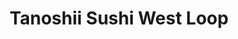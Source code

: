 ---
layout: place
title: "Tanoshii Sushi West Loop"
permalink: /illinois/chicago/tanoshii-sushi-west-loop.html
stateAbbr: IL
stateName: Illinois
cityName: Chicago
seo:
  name: "Tanoshii Sushi West Loop"
  type: Restaurant
  links: null
description: "Tanoshii Sushi West Loop serves delicious sushi in Chicago, Illinois. Try fresh Japanese dishes for a great dining experience. "
place_id: ChIJrQeRbsUsDogR18xrTa6RRvQ
photos:
  - name: >-
      places/ChIJrQeRbsUsDogR18xrTa6RRvQ/photos/AeeoHcJoAjOOmOQoZqk3cps_1MHZOKXc1TW4XVhySXzP1G-VutOSUJRkW3GpkuBBuO0Tg8xZ4J_NOQtYAZNNPjgGrPurRfoqZuyCcX0WSj_RSf1YvTwkA8jtQo-Yz5l9j-96DQ_pX_G2kcxRj7mO0BlHhosdPsiE8fqRD1O1kOtP8P6xPbMrQR7d4-DEsz55ICqD4_em6HeX64hRDJ4Xqv3Eitxkfh7IGoYqYbOYqQraRQI3YnpQE837ZCupDJdI-jboW77EgrOxyYWo9Eb6JEvRQTgTtU5eyxPd-qbEKqP9A0_qzejkqk_oSm0Skv1IuUP-2IGdw2GktNFdEv-XomTB8ABlpOSh2VBbmlCa9oNfAVN-pm36r1_QvOegVkdO0F0BD_oWYdf_JV5S5r4Z95F83VhLVCqTvEGDoswbMeh1hYr--w
    widthPx: 4032
    heightPx: 3024
    authorAttributions:
      - displayName: Michael Van
        uri: https://maps.google.com/maps/contrib/102506078067797496112
        photoUri: >-
          https://lh3.googleusercontent.com/a-/ALV-UjVqVKrdbevur8jFQGK3rclKQJUpmAeDPU4M-sC5XmoSdokXPus_=s100-p-k-no-mo
    flagContentUri: >-
      https://www.google.com/local/imagery/report/?cb_client=maps_api_places.places_api&image_key=!1e10!2sCIHM0ogKEICAgIDC1MrNSQ&hl=en-US
    googleMapsUri: >-
      https://www.google.com/maps/place//data=!3m4!1e2!3m2!1sCIHM0ogKEICAgIDC1MrNSQ!2e10!4m2!3m1!1s0x880e2cc56e9107ad:0xf44691ae4d6bccd7
  - name: >-
      places/ChIJrQeRbsUsDogR18xrTa6RRvQ/photos/AeeoHcLBu7N2CTAq1winugSFQRgRgHzTv5JVE6A5bKt-ZWDXVU3JWLLAOTUN6isR6k-2koAV39MRHvvqnVr2e-QIyfgVY3FJWyCdlz0cY-Q0r3jsAa9Wu9KjBzqmo-euXvCZhpNDzKxKDfcoVzwlgfzbX8JED3jHaTSNAabnnsyu0Uk5DfdAxlwbwwtq-yM0l_0EVmvvEjhNb1B_gteF6Xi7PofbCpTlOOEDBlJzVgZazoeScGJ8A8e6q7tzdInkg1aHIi5JvCUEbx3XR-onAd8TlSmfzPXX6jhD96URfEvE_ugyLmzjktjcXSGsaXCrpTmMgNGQ_aCBWjsyBugvnlsdg0BcI3q3COzsc3i66pQcU57o-2waupGHJrXyaJkMBpGwAvE0PqUjYuUCNA-M08gFGUm2z-5FC1wFnqk45M2k3tdVMPw
    widthPx: 3924
    heightPx: 1657
    authorAttributions:
      - displayName: Roberto Romero
        uri: https://maps.google.com/maps/contrib/114554555332237996655
        photoUri: >-
          https://lh3.googleusercontent.com/a-/ALV-UjVz2jK9mxVkA_DY0FDSC9BnHtZ5zEej0iXp8ilq5ca4Yg6_6Li9IA=s100-p-k-no-mo
    flagContentUri: >-
      https://www.google.com/local/imagery/report/?cb_client=maps_api_places.places_api&image_key=!1e10!2sCIHM0ogKEICAgIDEkbHe4gE&hl=en-US
    googleMapsUri: >-
      https://www.google.com/maps/place//data=!3m4!1e2!3m2!1sCIHM0ogKEICAgIDEkbHe4gE!2e10!4m2!3m1!1s0x880e2cc56e9107ad:0xf44691ae4d6bccd7
  - name: >-
      places/ChIJrQeRbsUsDogR18xrTa6RRvQ/photos/AeeoHcKCSEbkanM6EXRIdzugSvXddY0nfTJEPpSnQG48eUFD4Gyf65olX_h2zad7JCw2ZD8d1MF7KtLxmFY7qXdGreIwQaEybFR3PgnBrBsGA2iaUaAhlsXYD0WJs3ESDY05yXijxYfHQdKP7Vh49UY7oNLXCzK3Cn76rFjXqbfZKudUNa8btb33vTk9mVGh1x3Jpj6uMJPAc7_yqOGXOsZZH8octXRCEIBDNozhsG4fb-nr2klwTXyx7U8DO-_hAXZXCwx1OlVUKsErX2FTRqntZCeSUVidm0CV08fteWdCCllwzmaYY-luhSARNjy25oBrjRS_mYaTvGCssTkqUOI5_0zSJ5eU0kSRe-1y3SUfmPyBBT4dx7vddyQM3AfAWx7Z8eMWGs_lDx9G8-zc0MTUoOCx47llyMsktPe4Dli5wSyaaorf
    widthPx: 4032
    heightPx: 3024
    authorAttributions:
      - displayName: Jay Fal
        uri: https://maps.google.com/maps/contrib/103995577532930437410
        photoUri: >-
          https://lh3.googleusercontent.com/a-/ALV-UjUO6KHVib7CEBLBYqeLhtckFNX4e51G66Pmtu2tTtUBOIH9VCoB=s100-p-k-no-mo
    flagContentUri: >-
      https://www.google.com/local/imagery/report/?cb_client=maps_api_places.places_api&image_key=!1e10!2sCIHM0ogKEICAgIDzssj99gE&hl=en-US
    googleMapsUri: >-
      https://www.google.com/maps/place//data=!3m4!1e2!3m2!1sCIHM0ogKEICAgIDzssj99gE!2e10!4m2!3m1!1s0x880e2cc56e9107ad:0xf44691ae4d6bccd7
  - name: >-
      places/ChIJrQeRbsUsDogR18xrTa6RRvQ/photos/AeeoHcKv-bhzXn-XCilnhi2HBVDV44Ix_ohqIoBihAq21767Dk-O-3pp8l674YU4_M1BNm8Ab_axSz1pn6Z-ZZBW5RHL_rGAphuiR7YADj8WtXdaSj3cxBJ2VDpzo6EYfmtHPXMZ1e32z6eTmYNSFKPTb63lIGUGuhqRvIiVtu6GvodyB-LXnF_mz7xSBsHneZ-N7V8H5ySv5URJM22I0Nz2bPXRNsIew1a7goTU6xu2y5Khv0Lb6viwxW-8fY0rOpmhPQRBhgM5G447g5Y930XCo9qGjy_CsgPkGFic-A8xvrIaMwf9cvFuAKESWilHljH_eJ0fJaYsHD0CrTrdhikMtd_tAgPei3p5oNoJchnefh7s0QPG4fAkKpEEE0OG9-YU66enmnta0H4wN5VCULsFH7YZXSf-3zAoLcqAWlf83evLcaA
    widthPx: 3024
    heightPx: 4032
    authorAttributions:
      - displayName: Pooja Patel
        uri: https://maps.google.com/maps/contrib/111539299249737124778
        photoUri: >-
          https://lh3.googleusercontent.com/a/ACg8ocJd4sytDeJHYMll92iA1X-iIR9YLG8ZO20zVyiEjmNKW45P2KHv=s100-p-k-no-mo
    flagContentUri: >-
      https://www.google.com/local/imagery/report/?cb_client=maps_api_places.places_api&image_key=!1e10!2sCIHM0ogKEICAgMDA4_7eoAE&hl=en-US
    googleMapsUri: >-
      https://www.google.com/maps/place//data=!3m4!1e2!3m2!1sCIHM0ogKEICAgMDA4_7eoAE!2e10!4m2!3m1!1s0x880e2cc56e9107ad:0xf44691ae4d6bccd7
  - name: >-
      places/ChIJrQeRbsUsDogR18xrTa6RRvQ/photos/AeeoHcJ2heTVGn62zQ-xJ2cDZCYodTStd7ErlFJTPPN0hJNQaNaYG5VNhKo34_hoskxOnLDrZ3ZfhDg3ur9oBNhBIDTr38qWfEhJ6__beYneFbV4eqRfWQOfPKCT7msz1BvNo9bUSk9XJa7WLjqBiv3cUbkEQ0BtyGRcuFcAXFoqrAM3jplYHRGageZ8VbIx0uIkKYLQ-3FIeO972BlK94FWetAkaQiSoFxadxl5g7Hl5E-hBMw2XQnd9tyGWglIsaDevu68H3esWAUkdgqnhLm8IaMP5qrVsc2dxVeSMu6zd_-Z00Mmql3Spi8RqmhvMrbv2Nn3Br0IZlgCTYNKH1Ocjg_7Cnx-v4_hL1Z4LtYfrEfpw6Z6muIig8-huaZPKG2NwSAKi1QtwqAkB_hKapQF50kllv0rKXRakN0uy6igIbhGV_8C
    widthPx: 4032
    heightPx: 3024
    authorAttributions:
      - displayName: Jason Ulman
        uri: https://maps.google.com/maps/contrib/111610069539476837939
        photoUri: >-
          https://lh3.googleusercontent.com/a/ACg8ocI6RKISntGHagByZz8iEaW0cfvgeYzEeBfpPaRIqOCrn2qyR24l=s100-p-k-no-mo
    flagContentUri: >-
      https://www.google.com/local/imagery/report/?cb_client=maps_api_places.places_api&image_key=!1e10!2sCIHM0ogKEICAgIDt3qe7iwE&hl=en-US
    googleMapsUri: >-
      https://www.google.com/maps/place//data=!3m4!1e2!3m2!1sCIHM0ogKEICAgIDt3qe7iwE!2e10!4m2!3m1!1s0x880e2cc56e9107ad:0xf44691ae4d6bccd7
  - name: >-
      places/ChIJrQeRbsUsDogR18xrTa6RRvQ/photos/AeeoHcK33neLg3HFQ2l816bB_Sea4_oscst2OuzVor55WELcnRQD18BSmN2wPtpJoo37pAy9Fknasz0KguAdwn4CE17fF-ccFzv2jQDZMxUu3MIQZrjRRVqwkJQ4lypnEw84EN73FfgRBQMfDFl4ovgrUDIJGqo63tvW_BWYjQDJ4pJsEJUWiQtZ3HMPoGzB1OoV11_QzIGyYlKfXXTcXWy_0PFIBls3tnn4srxgG76ExSNz_mxP1TYrjaT7Cad7MpPaoBqZygA8Kx0fz7sDMJo7XpkaNIetvl9ZkO5U18Ilox70TxBRzc8E0y1M1lPdGB9kl3svAWVeUTyaWdFoFfDPJH7Y9cZMkrtwNOpTGlXuV_h_3FIqlYmoaM2mU5BfE5Y0RnLJ4QgWppOrQ7umXtJ6gHLu_hPXR8oY2D_KHkIM5JK2qzo3
    widthPx: 4032
    heightPx: 3024
    authorAttributions:
      - displayName: Daniel
        uri: https://maps.google.com/maps/contrib/107357077286330352760
        photoUri: >-
          https://lh3.googleusercontent.com/a-/ALV-UjVtS1lCGpCxJfuUrBHgIleJiJc3Mo2rsHfQ7zXcRu0S0jXMUVrO=s100-p-k-no-mo
    flagContentUri: >-
      https://www.google.com/local/imagery/report/?cb_client=maps_api_places.places_api&image_key=!1e10!2sCIHM0ogKEICAgICcns7jxQE&hl=en-US
    googleMapsUri: >-
      https://www.google.com/maps/place//data=!3m4!1e2!3m2!1sCIHM0ogKEICAgICcns7jxQE!2e10!4m2!3m1!1s0x880e2cc56e9107ad:0xf44691ae4d6bccd7
  - name: >-
      places/ChIJrQeRbsUsDogR18xrTa6RRvQ/photos/AeeoHcKCMwdJN8VvNCwa2Prian5ZBd6B93DP71Tdj8vgCy0YFsiA88LebcEF8F-Y0-D1k8wARn1nxwfNM_qg1h8nfzfhTR08lF4SEic34l4oy3oP5XXc0FrcobL-F0xOULz-50P155H2MnghW0H_jyNdOEkQTBwVXf8H0Uf9mx2W6kEZPryZFOEvlbLbRr4_eNlSP3ESajlVNgzGe5OoxmYFnLaIwt5Vb46br5aPVxNeoAuLMRepq__bnS_xyF9ZoGT3lWudX5WRDwC7NvHSucGUJtWiuVBtm-XrV7vXrw0WrA6fGOxqhnr_aPS1qA1t1_SfjfrhSDPsmoufqDbGmu3WYxAvDHHPpXq-Mu-kaKDsXX4RYtslZfbmHRhLHM5gQorAO-WUxQH5sdwZWbzqSNjdYwaAE5EthJpUFie4EJyYFk5izAIj
    widthPx: 4032
    heightPx: 3024
    authorAttributions:
      - displayName: J Y
        uri: https://maps.google.com/maps/contrib/111481110948940173074
        photoUri: >-
          https://lh3.googleusercontent.com/a/ACg8ocI2O1f68nEBtaxu7aPUikhO9saH3k_Jt9TXFZ5BbZGLyapLvA=s100-p-k-no-mo
    flagContentUri: >-
      https://www.google.com/local/imagery/report/?cb_client=maps_api_places.places_api&image_key=!1e10!2sCIHM0ogKEICAgMCAiOGCngE&hl=en-US
    googleMapsUri: >-
      https://www.google.com/maps/place//data=!3m4!1e2!3m2!1sCIHM0ogKEICAgMCAiOGCngE!2e10!4m2!3m1!1s0x880e2cc56e9107ad:0xf44691ae4d6bccd7
  - name: >-
      places/ChIJrQeRbsUsDogR18xrTa6RRvQ/photos/AeeoHcLwR6571aEMq22V48KerKCBGKYwi4bIGTAbIQG_blqRATCgS_lqS8cfutX6ByY8HEIhadZ7kMkv8oQJAKkCr3L2Isn4KQEr_BR8-mdJG9m3PpOwatIMJhAI3dwP4OFuVfr4BYfsw2Cg2VVxaT8uING08Jd_kmtX0-39XiMKyczZlT3J2Snypcxe-BWVSeP1ORhJWOAWfRPuE4SzqP7V3dr6tnivPpfqxPsDwOBB1c-4chW1-vcHsEF9HUeQKAbybVrb_yURpx3fULyq4s-II5tjNnC_mE6gxq8hpNQHxqKj5yKFopOqI8P0Ivxn1jxmTOG9ue1SJnjKuMQ7xMc55bU93zb038Hu92x8h4bVoeEllJhJn-_QyU2-12oL9Qg57sUOfOq9oLCa0bcbOJAWTRdyyECbooSaUtMIilC2Pv8Ib4k_
    widthPx: 4032
    heightPx: 3024
    authorAttributions:
      - displayName: Jason Ulman
        uri: https://maps.google.com/maps/contrib/111610069539476837939
        photoUri: >-
          https://lh3.googleusercontent.com/a/ACg8ocI6RKISntGHagByZz8iEaW0cfvgeYzEeBfpPaRIqOCrn2qyR24l=s100-p-k-no-mo
    flagContentUri: >-
      https://www.google.com/local/imagery/report/?cb_client=maps_api_places.places_api&image_key=!1e10!2sCIHM0ogKEICAgIDt3qe78wE&hl=en-US
    googleMapsUri: >-
      https://www.google.com/maps/place//data=!3m4!1e2!3m2!1sCIHM0ogKEICAgIDt3qe78wE!2e10!4m2!3m1!1s0x880e2cc56e9107ad:0xf44691ae4d6bccd7
  - name: >-
      places/ChIJrQeRbsUsDogR18xrTa6RRvQ/photos/AeeoHcKvQiqjXZZViVQ23dmloB23EnI3JZeDEmYQWRijCg23DiSta5Gx4eRlEBLYg2g4AD_CMgzfJxKYbUKPjGgLXi6VRd6L2W01fgrH276V8yblhuGQ6UihMcF9akFszA0Y78pXeToJXyFO26unQCMFsY_haLbyvOKOMPADLE4WnjCXMsV3KOkhpj8BjD-tPN47G-efrjYqF8fvI850KEnnbp-hraZuNWjA_QvXHOiO4UhqYGFOQhFGJumkwj_AP4f_SVFxBg55fYBwWzIOqUhtUCTtmrPWz-NadNoegYo_d9rjl4QaQCSTs5O0LdpV-mn2bRzpJ3Ct37Z-z_vfpdPF65ShlC7sfpzumJHbJ6UwbtgFid1SOgdc88OQznt0dPJcu0sQLEqae8YbA6TNdPwHKpuG114XJEllLl9HF5IbWIftrw
    widthPx: 3024
    heightPx: 4032
    authorAttributions:
      - displayName: Jay Fal
        uri: https://maps.google.com/maps/contrib/103995577532930437410
        photoUri: >-
          https://lh3.googleusercontent.com/a-/ALV-UjUO6KHVib7CEBLBYqeLhtckFNX4e51G66Pmtu2tTtUBOIH9VCoB=s100-p-k-no-mo
    flagContentUri: >-
      https://www.google.com/local/imagery/report/?cb_client=maps_api_places.places_api&image_key=!1e10!2sCIHM0ogKEICAgIDzssj9Vg&hl=en-US
    googleMapsUri: >-
      https://www.google.com/maps/place//data=!3m4!1e2!3m2!1sCIHM0ogKEICAgIDzssj9Vg!2e10!4m2!3m1!1s0x880e2cc56e9107ad:0xf44691ae4d6bccd7
  - name: >-
      places/ChIJrQeRbsUsDogR18xrTa6RRvQ/photos/AeeoHcJTfL87TKXpQb7i5JQ41R35KP41vcTc4FS1JYGVYXObAp3LFxVLw2nRzbfLQ1D-sCjQhgAJZrhqOGWRanjD8VJ2HVWbgwtXyFsXIdnZloZTvGLXDyvGz11m6A_7KrZ1PmUM2n7QNhj17YkTgW3JuodXB0LNeHT3corBDhh64jB7MQ-hfBn7haB4cF77HIWG3JmtPeR_mmi67n_vxwCwUgR_9YoXRq9QmnN-Ul5fbmIzJFjGwY6D4l4piNZVdiV_GgPDlKOn39tI4AySg9Wfxh2pJGGAjuGY9tP84zm4BHhGlLqjcx2rfjgnzCSJEkY51fhqlT-3VB6pd3IpH-z4gAvn2rRoSyxiKal7OYoV29S08hSgs75egTTPc8kFLC6y4jPKxaz8Vi6Y8xOrvXPv0wr01_jyMJi6ECvPuAHbiKwZzg
    widthPx: 4080
    heightPx: 3072
    authorAttributions:
      - displayName: Belle Lopez
        uri: https://maps.google.com/maps/contrib/104731732886039479725
        photoUri: >-
          https://lh3.googleusercontent.com/a-/ALV-UjXJaXXCmJKT3A0h-pVZ5EtckuDukCB_PBRi4MZGRcmKMufnAMyd7w=s100-p-k-no-mo
    flagContentUri: >-
      https://www.google.com/local/imagery/report/?cb_client=maps_api_places.places_api&image_key=!1e10!2sCIHM0ogKEICAgIDN052CLA&hl=en-US
    googleMapsUri: >-
      https://www.google.com/maps/place//data=!3m4!1e2!3m2!1sCIHM0ogKEICAgIDN052CLA!2e10!4m2!3m1!1s0x880e2cc56e9107ad:0xf44691ae4d6bccd7
address: 720 W Randolph St, Chicago, IL 60661, USA
street: 720 W Randolph St
city: Chicago
state: IL
zip: '60661'
country: USA
neighborhood: West Loop
latitude: '41.884637'
longitude: '-87.646653'
accessibility_options:
  wheelchairAccessibleEntrance: true
  wheelchairAccessibleRestroom: true
  wheelchairAccessibleSeating: true
business_status: OPERATIONAL
name: Tanoshii Sushi West Loop
google_maps_links:
  directionsUri: >-
    https://www.google.com/maps/dir//''/data=!4m7!4m6!1m1!4e2!1m2!1m1!1s0x880e2cc56e9107ad:0xf44691ae4d6bccd7!3e0
  placeUri: https://maps.google.com/?cid=17601916371433409751
  writeAReviewUri: >-
    https://www.google.com/maps/place//data=!4m3!3m2!1s0x880e2cc56e9107ad:0xf44691ae4d6bccd7!12e1
  reviewsUri: >-
    https://www.google.com/maps/place//data=!4m4!3m3!1s0x880e2cc56e9107ad:0xf44691ae4d6bccd7!9m1!1b1
  photosUri: >-
    https://www.google.com/maps/place//data=!4m3!3m2!1s0x880e2cc56e9107ad:0xf44691ae4d6bccd7!10e5
primary_type: Sushi Restaurant
opening_hours:
  regular: null
  current: null
secondary_opening_hours:
  regular:
    weekdayDescriptions: null
    type: null
  current:
    weekdayDescriptions: null
    type: null
phone: null
price_level: null
price_range: null
rating: null
rating_count: 0
website: null
reviews: null
parking_options: null
payment_options: null
allow_dogs: null
curbside_pickup: null
delivery: null
dine_in: null
good_for_children: null
good_for_groups: null
good_for_sports: null
live_music: null
menu_for_children: null
outdoor_seating: null
reservable: null
restroom: null
serves_beer: null
serves_breakfast: null
serves_brunch: null
serves_cocktails: null
serves_coffee: null
serves_dinner: null
serves_dessert: null
serves_lunch: null
serves_vegetarian_food: null
serves_wine: null
takeout: null
update_category: essentials
summary: null

---